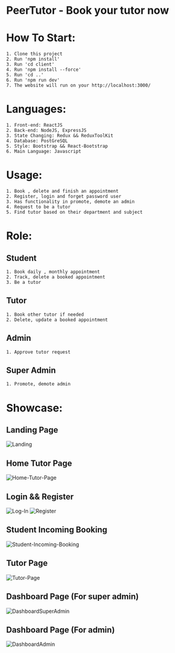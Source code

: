 # PeerTutor - Book your tutor now

# How To Start:

    1. Clone this project
    2. Run 'npm install'
    3. Run 'cd client'
    4. Run 'npm install --force'
    5. Run 'cd ..'
    6. Run 'npm run dev'
    7. The website will run on your http://localhost:3000/

# Languages:

    1. Front-end: ReactJS
    2. Back-end: NodeJS, ExpressJS
    3. State Changing: Redux && ReduxToolKit
    4. Database: PostGreSQL
    5. Style: Bootstrap && React-Bootstrap
    6. Main Language: Javascript

# Usage:

    1. Book , delete and finish an appointment
    2. Register, login and forget password user
    3. Has functionality in promote, demote an admin
    4. Request to be a tutor
    5. Find tutor based on their department and subject

# Role:

## Student

    1. Book daily , monthly appointment
    2. Track, delete a booked appointment
    3. Be a tutor

## Tutor

    1. Book other tutor if needed
    2. Delete, update a booked appointment

## Admin

    1. Approve tutor request

## Super Admin

    1. Promote, demote admin

# Showcase:

## Landing Page

![Landing](showcase/landingpage.png)

## Home Tutor Page

![Home-Tutor-Page](showcase/home.png)

## Login && Register

![Log-In](showcase/login.png)
![Register](showcase/register.png)

## Student Incoming Booking

![Student-Incoming-Booking](showcase/incoming.png)

## Tutor Page

![Tutor-Page](showcase/tutor.png)

## Dashboard Page (For super admin)

![DashboardSuperAdmin](showcase/dashboard.png)

## Dashboard Page (For admin)

![DashboardAdmin](showcase/admin.png)
